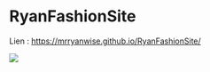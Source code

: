 ﻿# RyanFashionSite
Lien : https://mrryanwise.github.io/RyanFashionSite/

<img src="assets/WebFashion.gif">
